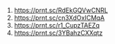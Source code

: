 1. https://prnt.sc/RdEkGQVwCNRL
2. https://prnt.sc/cn3XdOxICMqA
3. https://prnt.sc/r1_CupzTAEZq
4. https://prnt.sc/3YBahzCXXqtz